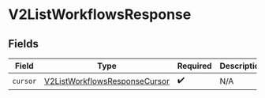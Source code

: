 # V2ListWorkflowsResponse


## Fields

| Field                                                                                 | Type                                                                                  | Required                                                                              | Description                                                                           |
| ------------------------------------------------------------------------------------- | ------------------------------------------------------------------------------------- | ------------------------------------------------------------------------------------- | ------------------------------------------------------------------------------------- |
| `cursor`                                                                              | [V2ListWorkflowsResponseCursor](../../models/shared/V2ListWorkflowsResponseCursor.md) | :heavy_check_mark:                                                                    | N/A                                                                                   |